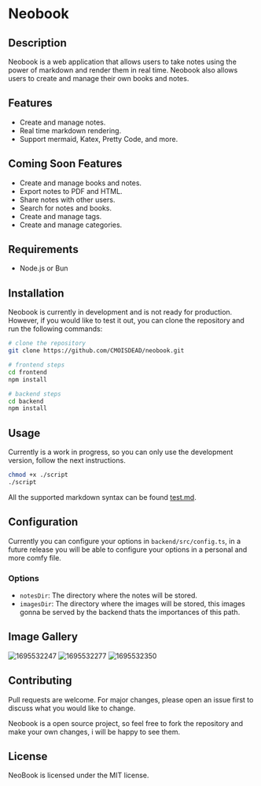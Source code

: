 # Neobook

## Description

Neobook is a web application that allows users to take notes using the power of markdown and render them in real time. Neobook also allows users to create and manage their own books and notes.

## Features

- Create and manage notes.
- Real time markdown rendering.
- Support mermaid, Katex, Pretty Code, and more.

## Coming Soon Features

- Create and manage books and notes.
- Export notes to PDF and HTML.
- Share notes with other users.
- Search for notes and books.
- Create and manage tags.
- Create and manage categories.

## Requirements

- Node.js or Bun

## Installation

Neobook is currently in development and is not ready for production. However, if you would like to test it out, you can clone the repository and run the following commands:

```bash
# clone the repository
git clone https://github.com/CMOISDEAD/neobook.git

# frontend steps
cd frontend
npm install

# backend steps
cd backend
npm install
```

## Usage

Currently is a work in progress, so you can only use the development version, follow the next instructions.

```bash
chmod +x ./script
./script
```

All the supported markdown syntax can be found [test.md](./backend/notes/progress.md).

## Configuration

Currently you can configure your options in `backend/src/config.ts`, in a future release you will be able to configure your options in a personal and more comfy file.

### Options

- `notesDir`: The directory where the notes will be stored.
- `imagesDir`: The directory where the images will be stored, this images gonna be served by the backend thats the importances of this path.

## Image Gallery
![1695532247](https://github.com/CMOISDEAD/neobook/assets/51010598/59c4fa82-2541-496f-bfc8-b51856bd609e)
![1695532277](https://github.com/CMOISDEAD/neobook/assets/51010598/7e83aed9-c182-4c41-bfdc-e24aa557d483)
![1695532350](https://github.com/CMOISDEAD/neobook/assets/51010598/8892a0be-37a0-4b49-8beb-5b42fbb19aab)


## Contributing

Pull requests are welcome. For major changes, please open an issue first to discuss what you would like to change.

Neobook is a open source project, so feel free to fork the repository and make your own changes, i will be happy to see them.

## License

NeoBook is licensed under the MIT license.
